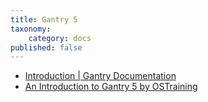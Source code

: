 ```yaml
---
title: Gantry 5
taxonomy:
    category: docs
published: false
---
```


* [Introduction | Gantry Documentation](http://docs.gantry.org/gantry5/basics/introduction)
* [An Introduction to Gantry 5 by OSTraining](https://www.ostraining.com/blog/joomla/gantry5/)
